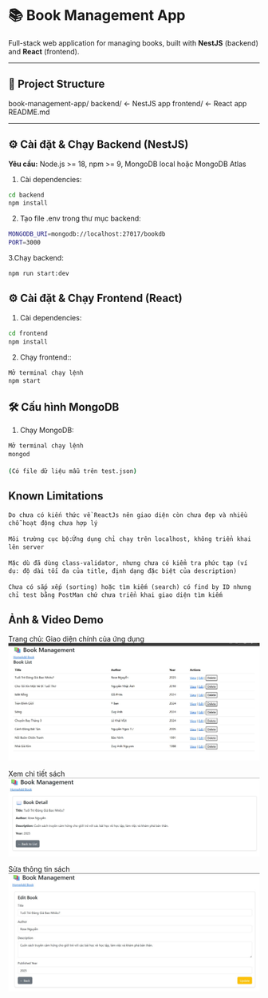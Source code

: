 # 📚 Book Management App

Full-stack web application for managing books, built with **NestJS** (backend) and **React** (frontend).

---

## 📂 Project Structure
book-management-app/
backend/ ← NestJS app
frontend/ ← React app
README.md


---


## ⚙️ Cài đặt & Chạy Backend (NestJS)
**Yêu cầu:** Node.js >= 18, npm >= 9, MongoDB local hoặc MongoDB Atlas

1. Cài dependencies:
```bash
cd backend
npm install
```
2. Tạo file .env trong thư mục backend:
```bash
MONGODB_URI=mongodb://localhost:27017/bookdb
PORT=3000   
```
3.Chạy backend:
```bash
npm run start:dev
```
## ⚙️ Cài đặt & Chạy Frontend (React)

1. Cài dependencies:
```bash
cd frontend
npm install
```
2. Chạy frontend::
```bash
Mở terminal chạy lệnh
npm start  
```
## 🛠 Cấu hình MongoDB
1. Chạy MongoDB:
```bash
Mở terminal chạy lệnh
mongod

(Có file dữ liệu mẫu trên test.json)
```
## Known Limitations
```
Do chưa có kiến thức về ReactJs nên giao diện còn chưa đẹp và nhiều chỗ hoạt động chưa hợp lý

Môi trường cục bộ:Ứng dụng chỉ chạy trên localhost, không triển khai lên server

Mặc dù đã dùng class-validator, nhưng chưa có kiểm tra phức tạp (ví dụ: độ dài tối đa của title, định dạng đặc biệt của description)

Chưa có sắp xếp (sorting) hoặc tìm kiếm (search) có find by ID nhưng chỉ test bằng PostMan chứ chưa triển khai giao diện tìm kiếm
```


## Ảnh & Video Demo
Trang chủ: Giao diện chính của ứng dụng
<img src="screenshots\menu.jpg" alt="Trang chủ">

Xem chi tiết sách
<img src="screenshots\chi tiet.jpg" alt="Chi tiết sách">

Sửa thông tin sách
<img src="screenshots\suasach.jpg" alt="Sửa thông tin sách">



